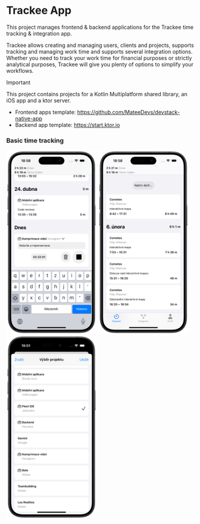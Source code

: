 # Trackee App

This project manages frontend & backend applications for the Trackee time tracking & integration app.

Trackee allows creating and managing users, clients and projects, supports tracking and managing work time and supports several integration options. Whether you need to track your work time for financial purposes or strictly analytical purposes, Trackee will give you plenty of options to simplify your workflows.

> [!IMPORTANT]
> This project contains projects for a Kotlin Multiplatform shared library, an iOS app and a ktor server.

- Frontend apps template: https://github.com/MateeDevs/devstack-native-app
- Backend app template: https://start.ktor.io

### Basic time tracking

<img width=240px alt="Tracker" src="other/images/tracker.png"> <img width=240px alt="History" src=other/images/history.png> <img width=240px alt="Project selection" src=other/images/project-selection.png>



